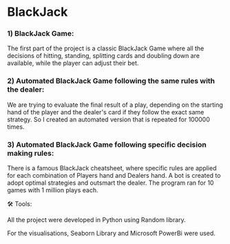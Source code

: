 # BlackJack

### 1) BlackJack Game:

The first part of the project is a classic BlackJack Game where all the decisions of hitting, standing, splitting cards and doubling down are available, while the player can adjust their bet.


### 2) Automated BlackJack Game following the same rules with the dealer:

We are trying to evaluate the final result of a play, depending on the starting hand of the player and the dealer's card if they follow the exact same strategy. So I created an automated version that is repeated for 100000 times. 


### 3) Automated BlackJack Game following specific decision making rules:

There is a famous BlackJack cheatsheet, where specific rules are applied for each combination of Players hand and Dealers hand.
A bot is created to adopt optimal strategies and outsmart the dealer. The program ran for 10 games with 1 million plays each. 

🛠️ Tools:

All the project were developed in Python using Random library.

For the visualisations, Seaborn Library and Microsoft PowerBi were used.

 
